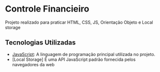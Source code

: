 # Controle Financieiro

Projeto realizado para praticar HTML, CSS, JS, Orientação Objeto e Local storage

## Tecnologias Utilizadas


- [JavaScript](https://developer.mozilla.org/pt-BR/docs/Web/JavaScript): A linguagem de programação principal utilizada no projeto.
- [Local Storage] É uma API JavaScript padrão fornecida pelos navegadores da web
